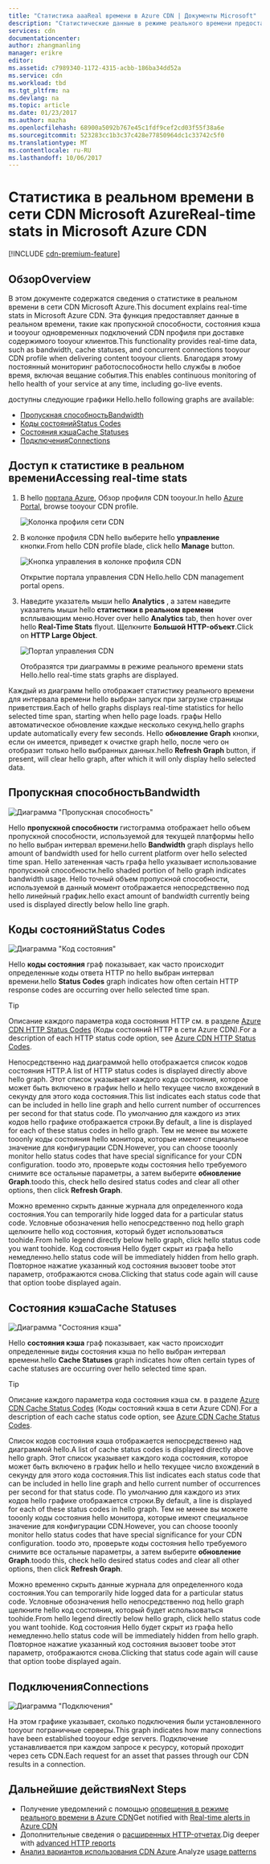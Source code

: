 ```yaml
---
title: "Статистика aaaReal времени в Azure CDN | Документы Microsoft"
description: "Статистические данные в режиме реального времени предоставляет в реальном времени данных о производительности hello Azure CDN при доставке содержимого tooyour клиентов."
services: cdn
documentationcenter: 
author: zhangmanling
manager: erikre
editor: 
ms.assetid: c7989340-1172-4315-acbb-186ba34dd52a
ms.service: cdn
ms.workload: tbd
ms.tgt_pltfrm: na
ms.devlang: na
ms.topic: article
ms.date: 01/23/2017
ms.author: mazha
ms.openlocfilehash: 68900a5092b767e45c1fdf9cef2cd03f55f38a6e
ms.sourcegitcommit: 523283cc1b3c37c428e77850964dc1c33742c5f0
ms.translationtype: MT
ms.contentlocale: ru-RU
ms.lasthandoff: 10/06/2017
---
```

# <a name="real-time-stats-in-microsoft-azure-cdn"></a><span data-ttu-id="c1680-103">Статистика в реальном времени в сети CDN Microsoft Azure</span><span class="sxs-lookup"><span data-stu-id="c1680-103">Real-time stats in Microsoft Azure CDN</span></span>
[!INCLUDE [cdn-premium-feature](../../includes/cdn-premium-feature.md)]

## <a name="overview"></a><span data-ttu-id="c1680-104">Обзор</span><span class="sxs-lookup"><span data-stu-id="c1680-104">Overview</span></span>
<span data-ttu-id="c1680-105">В этом документе содержатся сведения о статистике в реальном времени в сети CDN Microsoft Azure.</span><span class="sxs-lookup"><span data-stu-id="c1680-105">This document explains real-time stats in Microsoft Azure CDN.</span></span>  <span data-ttu-id="c1680-106">Эта функция предоставляет данные в реальном времени, такие как пропускной способности, состояния кэша и tooyour одновременных подключений CDN профиля при доставке содержимого tooyour клиентов.</span><span class="sxs-lookup"><span data-stu-id="c1680-106">This functionality provides real-time data, such as bandwidth, cache statuses, and concurrent connections tooyour CDN profile when delivering content tooyour clients.</span></span> <span data-ttu-id="c1680-107">Благодаря этому постоянный мониторинг работоспособности hello службы в любое время, включая вещание события.</span><span class="sxs-lookup"><span data-stu-id="c1680-107">This enables continuous monitoring of hello health of your service at any time, including go-live events.</span></span>

<span data-ttu-id="c1680-108">доступны следующие графики Hello.</span><span class="sxs-lookup"><span data-stu-id="c1680-108">hello following graphs are available:</span></span>

* [<span data-ttu-id="c1680-109">Пропускная способность</span><span class="sxs-lookup"><span data-stu-id="c1680-109">Bandwidth</span></span>](#bandwidth)
* [<span data-ttu-id="c1680-110">Коды состояний</span><span class="sxs-lookup"><span data-stu-id="c1680-110">Status Codes</span></span>](#status-codes)
* [<span data-ttu-id="c1680-111">Состояния кэша</span><span class="sxs-lookup"><span data-stu-id="c1680-111">Cache Statuses</span></span>](#cache-statuses)
* [<span data-ttu-id="c1680-112">Подключения</span><span class="sxs-lookup"><span data-stu-id="c1680-112">Connections</span></span>](#connections)

## <a name="accessing-real-time-stats"></a><span data-ttu-id="c1680-113">Доступ к статистике в реальном времени</span><span class="sxs-lookup"><span data-stu-id="c1680-113">Accessing real-time stats</span></span>
1. <span data-ttu-id="c1680-114">В hello [портала Azure](https://portal.azure.com), Обзор профиля CDN tooyour.</span><span class="sxs-lookup"><span data-stu-id="c1680-114">In hello [Azure Portal](https://portal.azure.com), browse tooyour CDN profile.</span></span>
   
    ![Колонка профиля сети CDN](./media/cdn-real-time-stats/cdn-profile-blade.png)
2. <span data-ttu-id="c1680-116">В колонке профиля CDN hello выберите hello **управление** кнопки.</span><span class="sxs-lookup"><span data-stu-id="c1680-116">From hello CDN profile blade, click hello **Manage** button.</span></span>
   
    ![Кнопка управления в колонке профиля CDN](./media/cdn-real-time-stats/cdn-manage-btn.png)
   
    <span data-ttu-id="c1680-118">Открытие портала управления CDN Hello.</span><span class="sxs-lookup"><span data-stu-id="c1680-118">hello CDN management portal opens.</span></span>
3. <span data-ttu-id="c1680-119">Наведите указатель мыши hello **Analytics** , а затем наведите указатель мыши hello **статистики в реальном времени** всплывающим меню.</span><span class="sxs-lookup"><span data-stu-id="c1680-119">Hover over hello **Analytics** tab, then hover over hello **Real-Time Stats** flyout.</span></span>  <span data-ttu-id="c1680-120">Щелкните **Большой HTTP-объект**.</span><span class="sxs-lookup"><span data-stu-id="c1680-120">Click on **HTTP Large Object**.</span></span>
   
    ![Портал управления CDN](./media/cdn-real-time-stats/cdn-premium-portal.png)
   
    <span data-ttu-id="c1680-122">Отобразятся три диаграммы в режиме реального времени stats Hello.</span><span class="sxs-lookup"><span data-stu-id="c1680-122">hello real-time stats graphs are displayed.</span></span>

<span data-ttu-id="c1680-123">Каждый из диаграмм hello отображает статистику реального времени для интервала времени hello выбран запуск при загрузке страницы приветствия.</span><span class="sxs-lookup"><span data-stu-id="c1680-123">Each of hello graphs displays real-time statistics for hello selected time span, starting when hello page loads.</span></span>  <span data-ttu-id="c1680-124">графы Hello автоматическое обновление каждые несколько секунд.</span><span class="sxs-lookup"><span data-stu-id="c1680-124">hello graphs update automatically every few seconds.</span></span>  <span data-ttu-id="c1680-125">Hello **обновление Graph** кнопки, если он имеется, приведет к очистке graph hello, после чего он отобразит только hello выбранных данных.</span><span class="sxs-lookup"><span data-stu-id="c1680-125">hello **Refresh Graph** button, if present, will clear hello graph, after which it will only display hello selected data.</span></span>

## <a name="bandwidth"></a><span data-ttu-id="c1680-126">Пропускная способность</span><span class="sxs-lookup"><span data-stu-id="c1680-126">Bandwidth</span></span>
![Диаграмма "Пропускная способность"](./media/cdn-real-time-stats/cdn-bandwidth.png)

<span data-ttu-id="c1680-128">Hello **пропускной способности** гистограмма отображает hello объем пропускной способности, используемой для текущей платформы hello по hello выбран интервал времени.</span><span class="sxs-lookup"><span data-stu-id="c1680-128">hello **Bandwidth** graph displays hello amount of bandwidth used for hello current platform over hello selected time span.</span></span> <span data-ttu-id="c1680-129">Hello затененная часть графа hello указывает использование пропускной способности.</span><span class="sxs-lookup"><span data-stu-id="c1680-129">hello shaded portion of hello graph indicates bandwidth usage.</span></span> <span data-ttu-id="c1680-130">Hello точный объем пропускной способности, используемой в данный момент отображается непосредственно под hello линейный график.</span><span class="sxs-lookup"><span data-stu-id="c1680-130">hello exact amount of bandwidth currently being used is displayed directly below hello line graph.</span></span>

## <a name="status-codes"></a><span data-ttu-id="c1680-131">Коды состояний</span><span class="sxs-lookup"><span data-stu-id="c1680-131">Status Codes</span></span>
![Диаграмма "Код состояния"](./media/cdn-real-time-stats/cdn-status-codes.png)

<span data-ttu-id="c1680-133">Hello **коды состояния** граф показывает, как часто происходит определенные коды ответа HTTP по hello выбран интервал времени.</span><span class="sxs-lookup"><span data-stu-id="c1680-133">hello **Status Codes** graph indicates how often certain HTTP response codes are occurring over hello selected time span.</span></span>

> [!TIP]
> <span data-ttu-id="c1680-134">Описание каждого параметра кода состояния HTTP см. в разделе [Azure CDN HTTP Status Codes](https://msdn.microsoft.com/library/mt759238.aspx) (Коды состояний HTTP в сети Azure CDN).</span><span class="sxs-lookup"><span data-stu-id="c1680-134">For a description of each HTTP status code option, see [Azure CDN HTTP Status Codes](https://msdn.microsoft.com/library/mt759238.aspx).</span></span>
> 
> 

<span data-ttu-id="c1680-135">Непосредственно над диаграммой hello отображается список кодов состояния HTTP.</span><span class="sxs-lookup"><span data-stu-id="c1680-135">A list of HTTP status codes is displayed directly above hello graph.</span></span> <span data-ttu-id="c1680-136">Этот список указывает каждого кода состояния, которое может быть включено в график hello и hello текущее число вхождений в секунду для этого кода состояния.</span><span class="sxs-lookup"><span data-stu-id="c1680-136">This list indicates each status code that can be included in hello line graph and hello current number of occurrences per second for that status code.</span></span> <span data-ttu-id="c1680-137">По умолчанию для каждого из этих кодов hello графике отображается строки.</span><span class="sxs-lookup"><span data-stu-id="c1680-137">By default, a line is displayed for each of these status codes in hello graph.</span></span> <span data-ttu-id="c1680-138">Тем не менее вы можете tooonly коды состояния hello монитора, которые имеют специальное значение для конфигурации CDN.</span><span class="sxs-lookup"><span data-stu-id="c1680-138">However, you can choose tooonly monitor hello status codes that have special significance for your CDN configuration.</span></span> <span data-ttu-id="c1680-139">toodo это, проверьте коды состояния hello требуемого снимите все остальные параметры, а затем выберите **обновление Graph**.</span><span class="sxs-lookup"><span data-stu-id="c1680-139">toodo this, check hello desired status codes and clear all other options, then click **Refresh Graph**.</span></span> 

<span data-ttu-id="c1680-140">Можно временно скрыть данные журнала для определенного кода состояния.</span><span class="sxs-lookup"><span data-stu-id="c1680-140">You can temporarily hide logged data for a particular status code.</span></span>  <span data-ttu-id="c1680-141">Условные обозначения hello непосредственно под hello graph щелкните hello код состояния, который будет использоваться toohide.</span><span class="sxs-lookup"><span data-stu-id="c1680-141">From hello legend directly below hello graph, click hello status code you want toohide.</span></span> <span data-ttu-id="c1680-142">Код состояния Hello будет скрыт из графа hello немедленно.</span><span class="sxs-lookup"><span data-stu-id="c1680-142">hello status code will be immediately hidden from hello graph.</span></span> <span data-ttu-id="c1680-143">Повторное нажатие указанный код состояния вызовет toobe этот параметр, отображаются снова.</span><span class="sxs-lookup"><span data-stu-id="c1680-143">Clicking that status code again will cause that option toobe displayed again.</span></span>

## <a name="cache-statuses"></a><span data-ttu-id="c1680-144">Состояния кэша</span><span class="sxs-lookup"><span data-stu-id="c1680-144">Cache Statuses</span></span>
![Диаграмма "Состояния кэша"](./media/cdn-real-time-stats/cdn-cache-status.png)

<span data-ttu-id="c1680-146">Hello **состояния кэша** граф показывает, как часто происходит определенные виды состояния кэша по hello выбран интервал времени.</span><span class="sxs-lookup"><span data-stu-id="c1680-146">hello **Cache Statuses** graph indicates how often certain types of cache statuses are occurring over hello selected time span.</span></span> 

> [!TIP]
> <span data-ttu-id="c1680-147">Описание каждого параметра кода состояния кэша см. в разделе [Azure CDN Cache Status Codes](https://msdn.microsoft.com/library/mt759237.aspx) (Коды состояний кэша в сети Azure CDN).</span><span class="sxs-lookup"><span data-stu-id="c1680-147">For a description of each cache status code option, see [Azure CDN Cache Status Codes](https://msdn.microsoft.com/library/mt759237.aspx).</span></span>
> 
> 

<span data-ttu-id="c1680-148">Список кодов состояния кэша отображается непосредственно над диаграммой hello.</span><span class="sxs-lookup"><span data-stu-id="c1680-148">A list of cache status codes is displayed directly above hello graph.</span></span> <span data-ttu-id="c1680-149">Этот список указывает каждого кода состояния, которое может быть включено в график hello и hello текущее число вхождений в секунду для этого кода состояния.</span><span class="sxs-lookup"><span data-stu-id="c1680-149">This list indicates each status code that can be included in hello line graph and hello current number of occurrences per second for that status code.</span></span> <span data-ttu-id="c1680-150">По умолчанию для каждого из этих кодов hello графике отображается строки.</span><span class="sxs-lookup"><span data-stu-id="c1680-150">By default, a line is displayed for each of these status codes in hello graph.</span></span> <span data-ttu-id="c1680-151">Тем не менее вы можете tooonly коды состояния hello монитора, которые имеют специальное значение для конфигурации CDN.</span><span class="sxs-lookup"><span data-stu-id="c1680-151">However, you can choose tooonly monitor hello status codes that have special significance for your CDN configuration.</span></span> <span data-ttu-id="c1680-152">toodo это, проверьте коды состояния hello требуемого снимите все остальные параметры, а затем выберите **обновление Graph**.</span><span class="sxs-lookup"><span data-stu-id="c1680-152">toodo this, check hello desired status codes and clear all other options, then click **Refresh Graph**.</span></span> 

<span data-ttu-id="c1680-153">Можно временно скрыть данные журнала для определенного кода состояния.</span><span class="sxs-lookup"><span data-stu-id="c1680-153">You can temporarily hide logged data for a particular status code.</span></span>  <span data-ttu-id="c1680-154">Условные обозначения hello непосредственно под hello graph щелкните hello код состояния, который будет использоваться toohide.</span><span class="sxs-lookup"><span data-stu-id="c1680-154">From hello legend directly below hello graph, click hello status code you want toohide.</span></span> <span data-ttu-id="c1680-155">Код состояния Hello будет скрыт из графа hello немедленно.</span><span class="sxs-lookup"><span data-stu-id="c1680-155">hello status code will be immediately hidden from hello graph.</span></span> <span data-ttu-id="c1680-156">Повторное нажатие указанный код состояния вызовет toobe этот параметр, отображаются снова.</span><span class="sxs-lookup"><span data-stu-id="c1680-156">Clicking that status code again will cause that option toobe displayed again.</span></span>

## <a name="connections"></a><span data-ttu-id="c1680-157">Подключения</span><span class="sxs-lookup"><span data-stu-id="c1680-157">Connections</span></span>
![Диаграмма "Подключения"](./media/cdn-real-time-stats/cdn-connections.png)

<span data-ttu-id="c1680-159">На этом графике указывает, сколько подключения были установленного tooyour пограничные серверы.</span><span class="sxs-lookup"><span data-stu-id="c1680-159">This graph indicates how many connections have been established tooyour edge servers.</span></span> <span data-ttu-id="c1680-160">Подключение устанавливается при каждом запросе к ресурсу, который проходит через сеть CDN.</span><span class="sxs-lookup"><span data-stu-id="c1680-160">Each request for an asset that passes through our CDN results in a connection.</span></span>

## <a name="next-steps"></a><span data-ttu-id="c1680-161">Дальнейшие действия</span><span class="sxs-lookup"><span data-stu-id="c1680-161">Next Steps</span></span>
* <span data-ttu-id="c1680-162">Получение уведомлений с помощью [оповещения в режиме реального времени в Azure CDN](cdn-real-time-alerts.md)</span><span class="sxs-lookup"><span data-stu-id="c1680-162">Get notified with [Real-time alerts in Azure CDN](cdn-real-time-alerts.md)</span></span>
* <span data-ttu-id="c1680-163">Дополнительные сведения о [расширенных HTTP-отчетах](cdn-advanced-http-reports.md).</span><span class="sxs-lookup"><span data-stu-id="c1680-163">Dig deeper with [advanced HTTP reports](cdn-advanced-http-reports.md)</span></span>
* <span data-ttu-id="c1680-164">[Анализ вариантов использования CDN Azure](cdn-analyze-usage-patterns.md).</span><span class="sxs-lookup"><span data-stu-id="c1680-164">Analyze [usage patterns](cdn-analyze-usage-patterns.md)</span></span>

